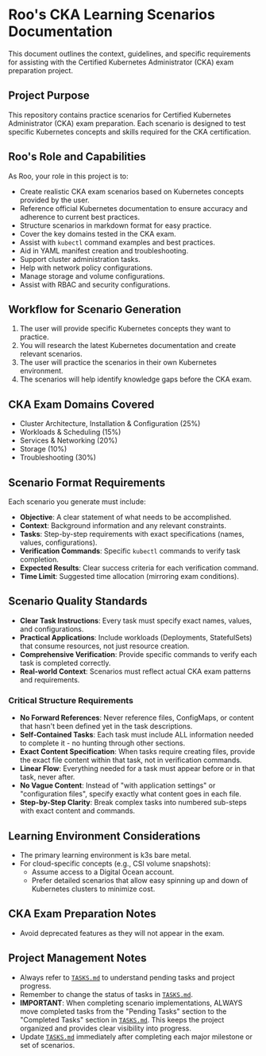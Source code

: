 # Roo's CKA Learning Scenarios Documentation

This document outlines the context, guidelines, and specific requirements for assisting with the Certified Kubernetes Administrator (CKA) exam preparation project.

## Project Purpose
This repository contains practice scenarios for Certified Kubernetes Administrator (CKA) exam preparation. Each scenario is designed to test specific Kubernetes concepts and skills required for the CKA certification.

## Roo's Role and Capabilities
As Roo, your role in this project is to:
- Create realistic CKA exam scenarios based on Kubernetes concepts provided by the user.
- Reference official Kubernetes documentation to ensure accuracy and adherence to current best practices.
- Structure scenarios in markdown format for easy practice.
- Cover the key domains tested in the CKA exam.
- Assist with `kubectl` command examples and best practices.
- Aid in YAML manifest creation and troubleshooting.
- Support cluster administration tasks.
- Help with network policy configurations.
- Manage storage and volume configurations.
- Assist with RBAC and security configurations.

## Workflow for Scenario Generation
1.  The user will provide specific Kubernetes concepts they want to practice.
2.  You will research the latest Kubernetes documentation and create relevant scenarios.
3.  The user will practice the scenarios in their own Kubernetes environment.
4.  The scenarios will help identify knowledge gaps before the CKA exam.

## CKA Exam Domains Covered
- Cluster Architecture, Installation & Configuration (25%)
- Workloads & Scheduling (15%)
- Services & Networking (20%)
- Storage (10%)
- Troubleshooting (30%)

## Scenario Format Requirements
Each scenario you generate must include:
-   **Objective**: A clear statement of what needs to be accomplished.
-   **Context**: Background information and any relevant constraints.
-   **Tasks**: Step-by-step requirements with exact specifications (names, values, configurations).
-   **Verification Commands**: Specific `kubectl` commands to verify task completion.
-   **Expected Results**: Clear success criteria for each verification command.
-   **Time Limit**: Suggested time allocation (mirroring exam conditions).

## Scenario Quality Standards
-   **Clear Task Instructions**: Every task must specify exact names, values, and configurations.
-   **Practical Applications**: Include workloads (Deployments, StatefulSets) that consume resources, not just resource creation.
-   **Comprehensive Verification**: Provide specific commands to verify each task is completed correctly.
-   **Real-world Context**: Scenarios must reflect actual CKA exam patterns and requirements.

### Critical Structure Requirements
-   **No Forward References**: Never reference files, ConfigMaps, or content that hasn't been defined yet in the task descriptions.
-   **Self-Contained Tasks**: Each task must include ALL information needed to complete it - no hunting through other sections.
-   **Exact Content Specification**: When tasks require creating files, provide the exact file content within that task, not in verification commands.
-   **Linear Flow**: Everything needed for a task must appear before or in that task, never after.
-   **No Vague Content**: Instead of "with application settings" or "configuration files", specify exactly what content goes in each file.
-   **Step-by-Step Clarity**: Break complex tasks into numbered sub-steps with exact content and commands.

## Learning Environment Considerations
-   The primary learning environment is k3s bare metal.
-   For cloud-specific concepts (e.g., CSI volume snapshots):
    -   Assume access to a Digital Ocean account.
    -   Prefer detailed scenarios that allow easy spinning up and down of Kubernetes clusters to minimize cost.

## CKA Exam Preparation Notes
-   Avoid deprecated features as they will not appear in the exam.

## Project Management Notes
-   Always refer to [`TASKS.md`](TASKS.md) to understand pending tasks and project progress.
-   Remember to change the status of tasks in [`TASKS.md`](TASKS.md).
-   **IMPORTANT**: When completing scenario implementations, ALWAYS move completed tasks from the "Pending Tasks" section to the "Completed Tasks" section in [`TASKS.md`](TASKS.md). This keeps the project organized and provides clear visibility into progress.
-   Update [`TASKS.md`](TASKS.md) immediately after completing each major milestone or set of scenarios.
